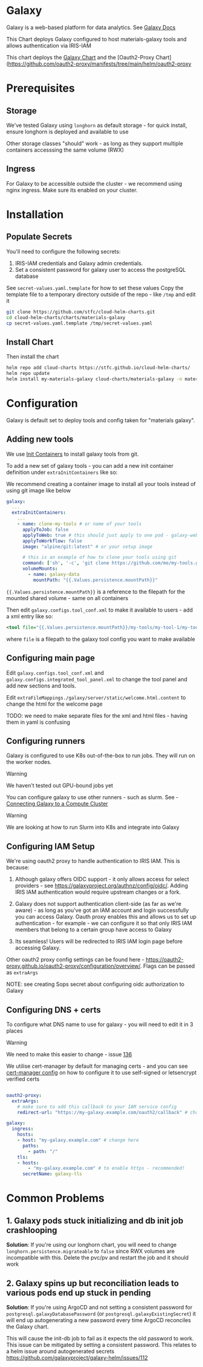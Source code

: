 # Galaxy

Galaxy is a web-based platform for data analytics. 
See [Galaxy Docs](https://docs.galaxyproject.org/en/master/) 

This Chart deploys Galaxy configured to host materials-galaxy tools and allows authentication via IRIS-IAM

This chart deploys the [Galaxy Chart](https://github.com/galaxyproject/galaxy-helm) and the [Oauth2-Proxy Chart](https://github.com/oauth2-proxy/manifests/tree/main/helm/oauth2-proxy

# Prerequisites

## Storage
We've tested Galaxy using `longhorn` as default storage - for quick install, ensure longhorn is deployed and available to use

Other storage classes "should" work - as long as they support multiple containers accesssing the same volume (RWX)

## Ingress
For Galaxy to be accessible outside the cluster - we recommend using nginx ingress. Make sure its enabled on your cluster.


# Installation

## Populate Secrets

You'll need to configure the following secrets:
1. IRIS-IAM credentials and Galaxy admin credentials. 
2. Set a consistent password for galaxy user to access the postgreSQL database
   
See `secret-values.yaml.template` for how to set these values 
Copy the template file to a temporary directory outside of the repo - like `/tmp` and edit it

```bash
git clone https://github.com/stfc/cloud-helm-charts.git
cd cloud-helm-charts/charts/materials-galaxy
cp secret-values.yaml.template /tmp/secret-values.yaml
``` 

## Install Chart 

Then install the chart

```bash
helm repo add cloud-charts https://stfc.github.io/cloud-helm-charts/
helm repo update
helm install my-materials-galaxy cloud-charts/materials-galaxy -n materials-galaxy --create-namespace -f /tmp/secret-values.yaml
```


# Configuration

Galaxy is default set to deploy tools and config taken for "materials galaxy".

## Adding new tools

We use [Init Containers](https://kubernetes.io/docs/concepts/workloads/pods/init-containers/) to install galaxy tools from git.

To add a new set of galaxy tools - you can add a new init container definition under `extraInitContainers` like so:

We recommend creating a container image to install all your tools instead of using git image like below

```yaml
galaxy:
  ...
  extraInitContainers:
    ...
    - name: clone-my-tools # or name of your tools
      applyToJob: false
      applyToWeb: true # this should just apply to one pod - galaxy-web
      applyToWorkflow: false
      image: "alpine/git:latest" # or your setup image

      # this is an example of how to clone your tools using git
      command: ['sh', '-c', 'git clone https://github.com/me/my-tools.git --depth 1 --branch main {{.Values.persistence.mountPath}}/my-tools || true']
      volumeMounts:
        - name: galaxy-data
          mountPath: "{{.Values.persistence.mountPath}}"
```
`{{.Values.persistence.mountPath}}` is a reference to the filepath for the mounted shared volume - same on all containers

Then edit `galaxy.configs.tool_conf.xml` to make it available to users - add a xml entry like so:

 ```xml
 <tool file="{{.Values.persistence.mountPath}}/my-tools/my-tool-1/my-tool-1.xml>
``` 
where `file` is a filepath to the galaxy tool config you want to make available

## Configuring main page

Edit `galaxy.configs.tool_conf.xml` and `galaxy.configs.integrated_tool_panel.xml` to change the tool panel and add new sections and tools.

Edit `extraFileMappings./galaxy/server/static/welcome.html.content` to change the html for the welcome page

TODO: we need to make separate files for the xml and html files - having them in yaml is confusing


## Configuring runners

Galaxy is configured to use K8s out-of-the-box to run jobs. They will run on the worker nodes. 

> [!WARNING]
> We haven't tested out GPU-bound jobs yet


You can configure galaxy to use other runners - such as slurm. 
See - [Connecting Galaxy to a Compute Cluster](https://training.galaxyproject.org/training-material/topics/admin/tutorials/connect-to-compute-cluster/tutorial.html)

> [!WARNING]
> We are looking at how to run Slurm into K8s and integrate into Galaxy


## Configuring IAM Setup

We're using oauth2 proxy to handle authentication to IRIS IAM. 
This is because: 

1. Although galaxy offers OIDC support - it only allows access for select providers - see https://galaxyproject.org/authnz/config/oidc/. Adding IRIS IAM authentication would require upstream changes or a fork. 

2. Galaxy does not support authentication client-side (as far as we're aware) - as long as you've got an IAM account and login successfully you can access Galaxy. Oauth proxy enables this and allows us to set up authentication - for example - we can configure it so that only IRIS IAM members that belong to a certain group have access to Galaxy

3. Its seamless! Users will be redirected to IRIS IAM login page before accessing Galaxy.

Other oauth2 proxy config settings can be found here - https://oauth2-proxy.github.io/oauth2-proxy/configuration/overview/. Flags can be passed as `extraArgs`

NOTE: see creating Sops secret about configuring oidc authorization to Galaxy 


## Configuring DNS + certs

To configure what DNS name to use for galaxy - you will need to edit it in 3 places
> [!WARNING] 
> We need to make this easier to change - issue [136](https://github.com/stfc/cloud-deployed-apps/issues/136)

We utilise cert-manager by default for managing certs - and you can see [cert-manager config](./misc.md) on how to configure it to use self-signed or letsencrypt verified certs

```yaml

oauth2-proxy:
  extraArgs:
    # make sure to add this callback to your IAM service config
    redirect-url: "https://my-galaxy.example.com/oauth2/callback" # change dns for redirect

galaxy:
  ingress:
    hosts:
    - host: "my-galaxy.example.com" # change here 
      paths:
        - path: "/"
    tls:
    - hosts:
        - "my-galaxy.example.com" # to enable https - recommended!
      secretName: galaxy-tls
```

# Common Problems 

## 1. Galaxy pods stuck initializing and db init job crashlooping

**Solution**:  If you're using our longhorn chart, you will need to change `longhorn.persistence.migrateable` to `false` since RWX volumes are incompatible with this. Delete the pvc/pv and restart the job and it should work

## 2. Galaxy spins up but reconciliation leads to various pods end up stuck in pending

**Solution**: If you're using ArgoCD and not setting a consistent password for `postgresql.galaxyDatabasePassword` (or `postgresql.galaxyExistingSecret`) it will end up autogenerating a new password every time ArgoCD reconciles the Galaxy chart. 

This will cause the init-db job to fail as it expects the old password to work. This issue can be mitigated by setting a consistent password. This relates to a helm issue around autogenerated secrets https://github.com/galaxyproject/galaxy-helm/issues/112